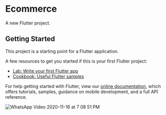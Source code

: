# Ecommerce

A new Flutter project.

## Getting Started

This project is a starting point for a Flutter application.

A few resources to get you started if this is your first Flutter project:

- [Lab: Write your first Flutter app](https://flutter.dev/docs/get-started/codelab)
- [Cookbook: Useful Flutter samples](https://flutter.dev/docs/cookbook)

For help getting started with Flutter, view our
[online documentation](https://flutter.dev/docs), which offers tutorials,
samples, guidance on mobile development, and a full API reference.

![WhatsApp Video 2020-11-16 at 7 08 51 PM](https://user-images.githubusercontent.com/56726653/99395869-b4c17380-28e9-11eb-9f73-82a37abbebbd.gif)
